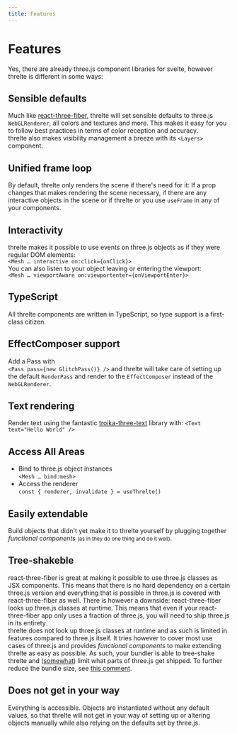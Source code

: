 ```yaml
---
title: Features
---
```


# Features

Yes, there are already three.js component libraries for svelte, however threlte is different in some ways:

## Sensible defaults

Much like [react-three-fiber](https://github.com/pmndrs/react-three-fiber), threlte will set sensible defaults to three.js `WebGLRenderer`, all colors and textures and more. This makes it easy for you to follow best practices in terms of color reception and accuracy.  
threlte also makes visibility management a breeze with its `<Layers>` component.

## Unified frame loop

By default, threlte only renders the scene if there's need for it: If a prop changes that makes rendering the scene necessary, if there are any interactive objects in the scene or if threlte or you use `useFrame` in any of your components.

## Interactivity

threlte makes it possible to use events on three.js objects as if they were regular DOM elements:  
 `<Mesh … interactive on:click={onClick}>`  
 You can also listen to your object leaving or entering the viewport:  
 `<Mesh … viewportAware on:viewportenter={onViewportEnter}>`

## TypeScript

All threlte components are written in TypeScript, so type support is a first-class citizen.

## EffectComposer support

Add a Pass with  
 `<Pass pass={new GlitchPass()} />` and threlte will take care of setting up the default `RenderPass` and render to the `EffectComposer` instead of the `WebGLRenderer`.

## Text rendering

Render text using the fantastic [troika-three-text](https://github.com/protectwise/troika/tree/master/packages/troika-three-text) library with:
`<Text text="Hello World" />`

## Access All Areas

- Bind to three.js object instances  
  `<Mesh … bind:mesh>`
- Access the renderer  
  `const { renderer, invalidate } = useThrelte()`

## Easily extendable

Build objects that didn't yet make it to threlte yourself by plugging together _functional components_ <small>(as in they do one thing and do it well)</small>.

## Tree-shakeble

react-three-fiber is great at making it possible to use three.js classes as JSX components. This means that there is no hard dependency on a certain three.js version and everything that is possible in three.js is covered with react-three-fiber as well. There is however a downside: react-three-fiber looks up three.js classes at runtime. This means that even if your react-three-fiber app only uses a fraction of three.js, you will need to ship three.js in its entirety.  
 threlte does not look up three.js classes at runtime and as such is limited in features compared to three.js itself. It tries however to cover most use cases of three.js and provides _functional components_ to make extending threlte as easy as possible. As such, your bundler is able to tree-shake threlte and ([somewhat](https://github.com/mrdoob/three.js/issues/17482)) limit what parts of three.js get shipped. To further reduce the bundle size, see [this comment](https://github.com/grischaerbe/threlte/issues/8#issuecomment-1024085864).

## Does not get in your way

Everything is accessible. Objects are instantiated without any default values, so that threlte will not get in your way of setting up or altering objects manually while also relying on the defaults set by three.js.
